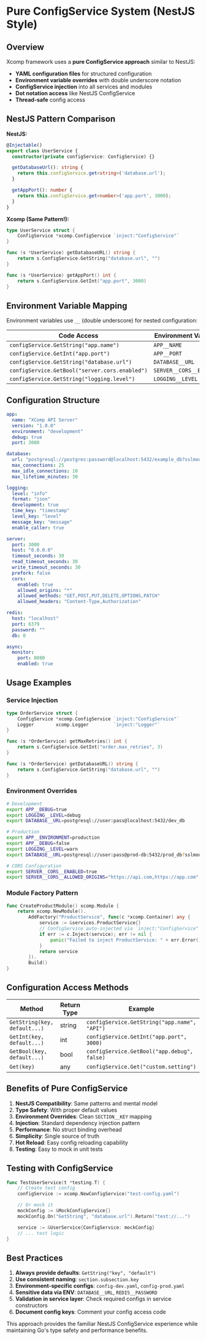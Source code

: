 # Pure ConfigService System (NestJS Style)

## Overview

Xcomp framework uses a **pure ConfigService approach** similar to NestJS:
- **YAML configuration files** for structured configuration
- **Environment variable overrides** with double underscore notation
- **ConfigService injection** into all services and modules
- **Dot notation access** like NestJS ConfigService
- **Thread-safe** config access

## NestJS Pattern Comparison

**NestJS:**
```typescript
@Injectable()
export class UserService {
  constructor(private configService: ConfigService) {}

  getDatabaseUrl(): string {
    return this.configService.get<string>('database.url');
  }

  getAppPort(): number {
    return this.configService.get<number>('app.port', 3000);
  }
}
```

**Xcomp (Same Pattern!):**
```go
type UserService struct {
    ConfigService *xcomp.ConfigService `inject:"ConfigService"`
}

func (s *UserService) getDatabaseURL() string {
    return s.ConfigService.GetString("database.url", "")
}

func (s *UserService) getAppPort() int {
    return s.ConfigService.GetInt("app.port", 3000)
}
```

## Environment Variable Mapping

Environment variables use `__` (double underscore) for nested configuration:

| Code Access | Environment Variable | Example Value |
|-------------|---------------------|---------------|
| `configService.GetString("app.name")` | `APP__NAME` | `"My API Server"` |
| `configService.GetInt("app.port")` | `APP__PORT` | `4000` |
| `configService.GetString("database.url")` | `DATABASE__URL` | `"postgresql://..."` |
| `configService.GetBool("server.cors.enabled")` | `SERVER__CORS__ENABLED` | `true` |
| `configService.GetString("logging.level")` | `LOGGING__LEVEL` | `"debug"` |

## Configuration Structure

```yaml
app:
  name: "XComp API Server"
  version: "1.0.0"
  environment: "development"
  debug: true
  port: 3000

database:
  url: "postgresql://postgres:password@localhost:5432/example_db?sslmode=disable"
  max_connections: 25
  max_idle_connections: 10
  max_lifetime_minutes: 30

logging:
  level: "info"
  format: "json"
  development: true
  time_key: "timestamp"
  level_key: "level"
  message_key: "message"
  enable_caller: true

server:
  port: 3000
  host: "0.0.0.0"
  timeout_seconds: 30
  read_timeout_seconds: 30
  write_timeout_seconds: 30
  prefork: false
  cors:
    enabled: true
    allowed_origins: "*"
    allowed_methods: "GET,POST,PUT,DELETE,OPTIONS,PATCH"
    allowed_headers: "Content-Type,Authorization"

redis:
  host: "localhost"
  port: 6379
  password: ""
  db: 0

async:
  monitor:
    port: 8080
    enabled: true
```

## Usage Examples

### Service Injection
```go
type OrderService struct {
    ConfigService *xcomp.ConfigService `inject:"ConfigService"`
    Logger        xcomp.Logger         `inject:"Logger"`
}

func (s *OrderService) getMaxRetries() int {
    return s.ConfigService.GetInt("order.max_retries", 3)
}

func (s *OrderService) getDatabaseURL() string {
    return s.ConfigService.GetString("database.url", "")
}
```

### Environment Overrides
```bash
# Development
export APP__DEBUG=true
export LOGGING__LEVEL=debug
export DATABASE__URL=postgresql://user:pass@localhost:5432/dev_db

# Production
export APP__ENVIRONMENT=production
export APP__DEBUG=false
export LOGGING__LEVEL=warn
export DATABASE__URL=postgresql://user:pass@prod-db:5432/prod_db?sslmode=require

# CORS Configuration
export SERVER__CORS__ENABLED=true
export SERVER__CORS__ALLOWED_ORIGINS="https://api.com,https://app.com"
```

### Module Factory Pattern
```go
func CreateProductModule() xcomp.Module {
    return xcomp.NewModule().
        AddFactory("ProductService", func(c *xcomp.Container) any {
            service := &services.ProductService{}
            // ConfigService auto-injected via `inject:"ConfigService"` tag
            if err := c.Inject(service); err != nil {
                panic("Failed to inject ProductService: " + err.Error())
            }
            return service
        }).
        Build()
}
```

## Configuration Access Methods

| Method | Return Type | Example |
|--------|-------------|---------|
| `GetString(key, default...)` | string | `configService.GetString("app.name", "API")` |
| `GetInt(key, default...)` | int | `configService.GetInt("app.port", 3000)` |
| `GetBool(key, default...)` | bool | `configService.GetBool("app.debug", false)` |
| `Get(key)` | any | `configService.Get("custom.setting")` |

## Benefits of Pure ConfigService

1. **NestJS Compatibility**: Same patterns and mental model
2. **Type Safety**: With proper default values
3. **Environment Overrides**: Clean `SECTION__KEY` mapping
4. **Injection**: Standard dependency injection pattern
5. **Performance**: No struct binding overhead
6. **Simplicity**: Single source of truth
7. **Hot Reload**: Easy config reloading capability
8. **Testing**: Easy to mock in unit tests

## Testing with ConfigService

```go
func TestUserService(t *testing.T) {
    // Create test config
    configService := xcomp.NewConfigService("test-config.yaml")

    // Or mock it
    mockConfig := &MockConfigService{}
    mockConfig.On("GetString", "database.url").Return("test://...")

    service := &UserService{ConfigService: mockConfig}
    // ... test logic
}
```

## Best Practices

1. **Always provide defaults**: `GetString("key", "default")`
2. **Use consistent naming**: `section.subsection.key`
3. **Environment-specific configs**: `config-dev.yaml`, `config-prod.yaml`
4. **Sensitive data via ENV**: `DATABASE__URL`, `REDIS__PASSWORD`
5. **Validation in service layer**: Check required configs in service constructors
6. **Document config keys**: Comment your config access code

This approach provides the familiar NestJS ConfigService experience while maintaining Go's type safety and performance benefits.
